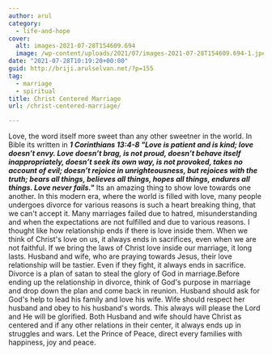 ```yaml
---
author: arul
category:
  - life-and-hope
cover:
  alt: images-2021-07-28T154609.694
  image: /wp-content/uploads/2021/07/images-2021-07-28T154609.694-1.jpeg
date: "2021-07-28T10:19:20+00:00"
guid: http://briji.arulselvan.net/?p=155
tag:
  - marriage
  - spiritual
title: Christ Centered Marriage
url: /christ-centered-marriage/

---
```

Love, the word itself more sweet than any other sweetner in the world. In Bible its written in _**1 Corinthians 13:4-8 "Love is patient and is kind; love doesn’t envy. Love doesn’t brag, is not proud, doesn’t behave itself inappropriately, doesn’t seek its own way, is not provoked, takes no account of evil; doesn’t rejoice in unrighteousness, but rejoices with the truth; bears all things, believes all things, hopes all things, endures all things. Love never fails."**_ Its an amazing thing to show love towards one another. In this modern era, where the world is filled with love, many people undergoes divorce for various reasons is such a heart breaking thing, that we can't accept it. Many marriages failed due to hatred, misunderstanding and when the expectations are not fulfilled and due to various reasons. I thought like how relationship ends if there is love inside them. When we think of Christ's love on us, it always ends in sacrifices, even when we are not faithful. If we bring the laws of Christ love inside our marriage, it long lasts. Husband and wife, who are praying towards Jesus, their love relationship will be tastier. Even if they fight, it always ends in sacrifice. Divorce is a plan of satan to steal the glory of God in marriage.Before ending up the relationship in divorce, think of God's purpose in marriage and drop down the plan and come back in reunion. Husband should ask for God's help to lead his family and love his wife. Wife should respect her husband and obey to his husband's words. This always will please the Lord and He will be glorified. Both Husband and wife should have Christ as centered and if any other relations in their center, it always ends up in struggles and wars. Let the Prince of Peace, direct every families with happiness, joy and peace.
